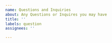```yaml
---
name: Questions and Inquiries
about: Any Questions or Inquires you may have
title: ''
labels: question
assignees: ''

---
```



